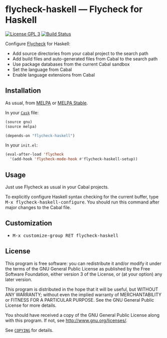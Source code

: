 flycheck-haskell — Flycheck for Haskell
=======================================

[![License GPL 3][badge-license]][copying]
[![Build Status][badge-travis]][travis]

Configure [Flycheck][] for Haskell:

- Add source directories from your cabal project to the search path
- Add build files and auto-generated files from Cabal to the search path
- Use package databases from the current Cabal sandbox
- Set the language from Cabal
- Enable language extensions from Cabal

Installation
------------

As usual, from [MELPA][] or [MELPA Stable][].

In your [`Cask`][cask] file:

```cl
(source gnu)
(source melpa)

(depends-on "flycheck-haskell")
```

In your `init.el`:

```cl
(eval-after-load 'flycheck
  '(add-hook 'flycheck-mode-hook #'flycheck-haskell-setup))
```

Usage
-----

Just use Flycheck as usual in your Cabal projects.

To explicitly configure Haskell syntax checking for the current buffer, type
<kbd>M-x flycheck-haskell-configure</kbd>.  You should run this command after
major changes to the Cabal file.

Customization
-------------

- <kbd>M-x customize-group RET flycheck-haskell</kbd>

License
-------

This program is free software: you can redistribute it and/or modify it under
the terms of the GNU General Public License as published by the Free Software
Foundation, either version 3 of the License, or (at your option) any later
version.

This program is distributed in the hope that it will be useful, but WITHOUT ANY
WARRANTY; without even the implied warranty of MERCHANTABILITY or FITNESS FOR A
PARTICULAR PURPOSE.  See the GNU General Public License for more details.

You should have received a copy of the GNU General Public License along with
this program.  If not, see http://www.gnu.org/licenses/.

See [`COPYING`][copying] for details.

[badge-license]: https://img.shields.io/badge/license-GPL_3-green.svg?dummy
[COPYING]: https://github.com/flycheck/flycheck-haskell/blob/master/COPYING
[badge-travis]: https://travis-ci.org/flycheck/flycheck-haskell.svg?branch=master
[travis]: https://travis-ci.org/flycheck/flycheck-haskell
[Flycheck]: https://github.com/flycheck/flycheck
[Cask]: https://github.com/cask/cask
[MELPA]: http://melpa.milkbox.net
[MELPA Stable]: http://melpa-stable.milkbox.net
